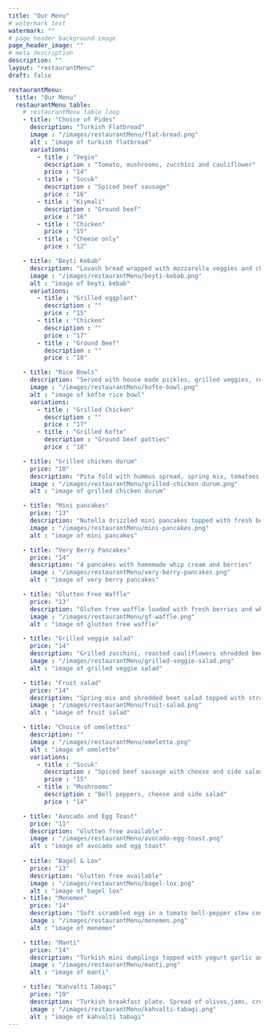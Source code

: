 ```yaml
---
title: "Our Menu"
# watermark text
watermark: ""
# page header background image
page_header_image: ""
# meta description
description: ""
layout: "restaurantMenu"
draft: false

restaurantMenu:
  title: "Our Menu"
  restaurantMenu_table:
    # restaurantMenu table loop
    - title: "Choice of Pides"
      description: "Turkish Flatbread"
      image : "/images/restaurantMenu/flat-bread.png"
      alt : "image of turkish flatbread"
      variations:
        - title : "Vegie"
          description : "Tomato, mushrooms, zucchini and cauliflower"
          price : "14"
        - title : "Sucuk"
          description : "Spiced beef sausage"
          price : "16"
        - title : "Kiymali"
          description : "Ground beef"
          price : "16"
        - title : "Chicken"
          price : "15"
        - title : "Cheese only"
          price : "12"

    - title: "Beyti Kebab"
      description: "Lavash bread wrapped with mozzarella veggies and choice of protein, plated on a bed of labneh sauce"
      image : "/images/restaurantMenu/beyti-kebab.png"
      alt : "image of beyti kebab"
      variations:
        - title : "Grilled eggplant"
          description : ""
          price : "15"
        - title : "Chicken"
          description : ""
          price : "17"
        - title : "Ground Beef"
          description : ""
          price : "18"

    - title: "Rice Bowls"
      description: "Served with house made pickles, grilled veggies, red cabbage salad salad and grilled eggplant ezme"
      image : "/images/restaurantMenu/kofte-bowl.png"
      alt : "image of kofte rice bowl"
      variations:
        - title : "Grilled Chicken"
          description : ""
          price : "17"
        - title : "Grilled Kofte"
          description : "Ground beef patties"
          price : "18"  

    - title: "Grilled chicken durum"
      price: "10"
      description: "Pita fold with hummus spread, spring mix, tomatoes and grilled chicken with yogurt drizzle"
      image : "/images/restaurantMenu/grilled-chicken-durum.png"
      alt : "image of grilled chicken durum"

    - title: "Mini pancakes"
      price: "13"
      description: "Nutella drizzled mini pancakes topped with fresh berries and powdered sugar"
      image : "/images/restaurantMenu/mini-pancakes.png"
      alt : "image of mini pancakes"

    - title: "Very Berry Pancakes"
      price: "14"
      description: "4 pancakes with homemade whip cream and berries"
      image : "/images/restaurantMenu/very-berry-pancakes.png"
      alt : "image of very berry pancakes"

    - title: "Glutten Free Waffle"
      price: "13"
      description: "Gluten free waffle loaded with fresh berries and whipped cream and sprinkled with pecans "
      image : "/images/restaurantMenu/gf-waffle.png"
      alt : "image of glutten free waffle"

    - title: "Grilled veggie salad"
      price: "14"
      description: "Grilled zucchini, roasted cauliflowers shredded beets on spring mix with tomatoes, cucumbers and olives"
      image : "/images/restaurantMenu/grilled-veggie-salad.png"
      alt : "image of grilled veggie salad"

    - title: "Fruit salad"
      price: "14"
      description: "Spring mix and shredded beet salad topped with strawberries, green apples, dried blueberries, feta, olives and pecans"
      image : "/images/restaurantMenu/fruit-salad.png"
      alt : "image of fruit salad"

    - title: "Choice of omelettes"
      description: ""
      image : "/images/restaurantMenu/omelette.png"
      alt : "image of omelette"
      variations:
        - title : "Sucuk"
          description : "Spiced beef sausage with cheese and side salad "
          price : "15"
        - title : "Mushrooms"
          description : "Bell peppers, cheese and side salad"
          price : "14"

    - title: "Avocado and Egg Toast"
      price: "11"
      description: "Glutten free available"
      image : "/images/restaurantMenu/avocado-egg-toast.png"
      alt : "image of avocado and egg toast"
    
    - title: "Bagel & Lox"
      price: "13"
      description: "Glutten free available"
      image : "/images/restaurantMenu/bagel-lox.png"
      alt : "image of bagel lox"
    - title: "Menemen"
      price: "14"
      description: "Soft scrambled egg in a tomato bell-pepper stew comes with cheese, olives and bread"
      image : "/images/restaurantMenu/menemen.png"
      alt : "image of menemen"

    - title: "Manti"
      price: "14"
      description: "Turkish mini dumplings topped with yogurt garlic and tomato butter sauces"
      image : "/images/restaurantMenu/manti.png"
      alt : "image of manti"

    - title: "Kahvalti Tabagi"
      price: "19"
      description: "Turkish breakfast plate. Spread of olives,jams, cream with honey, cheeses, vegetables, hardboiled egg comes with homemade bread and simit"
      image : "/images/restaurantMenu/kahvalti-tabagi.png"
      alt : "image of kahvalti tabagi"
---
```

